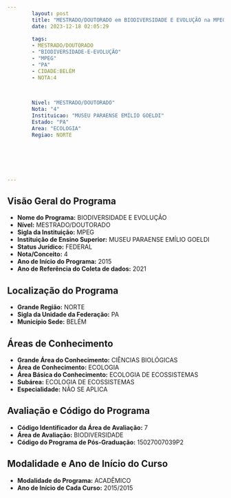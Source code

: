 ```yaml
---
        layout: post
        title: "MESTRADO/DOUTORADO em BIODIVERSIDADE E EVOLUÇÃO na MPEG  "
        date: 2023-12-18 02:05:29
     
        tags:
        - MESTRADO/DOUTORADO
        - "BIODIVERSIDADE-E-EVOLUÇÃO"
        - "MPEG"
        - "PA"
        - CIDADE:BELÉM
        - NOTA:4
        
       

        Nivel: "MESTRADO/DOUTORADO"
        Nota: "4"
        Instituicao: "MUSEU PARAENSE EMÍLIO GOELDI"
        Estado: "PA"
        Area: "ECOLOGIA"
        Regiao: NORTE
        
        
        
        
        
        
---
```

## Visão Geral do Programa
- **Nome do Programa:** BIODIVERSIDADE E EVOLUÇÃO
- **Nível:** MESTRADO/DOUTORADO
- **Sigla da Instituição:** MPEG
- **Instituição de Ensino Superior:** MUSEU PARAENSE EMÍLIO GOELDI
- **Status Jurídico:** FEDERAL
- **Nota/Conceito:** 4
- **Ano de Início do Programa:** 2015
- **Ano de Referência do Coleta de dados:** 2021

## Localização do Programa
- **Grande Região:** NORTE
- **Sigla da Unidade da Federação:** PA
- **Município Sede:** BELÉM

## Áreas de Conhecimento
- **Grande Área do Conhecimento:** CIÊNCIAS BIOLÓGICAS
- **Área de Conhecimento:** ECOLOGIA
- **Área Básica do Conhecimento:** ECOLOGIA DE ECOSSISTEMAS
- **Subárea:** ECOLOGIA DE ECOSSISTEMAS
- **Especialidade:** NÃO SE APLICA

## Avaliação e Código do Programa
- **Código Identificador da Área de Avaliação:** 7
- **Área de Avaliação:** BIODIVERSIDADE
- **Código do Programa de Pós-Graduação:** 15027007039P2


## Modalidade e Ano de Início do Curso
- **Modalidade do Programa:** ACADÊMICO
- **Ano de Início de Cada Curso:** 2015/2015
